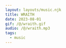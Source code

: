 ```yaml
---
layout: layouts/music.njk
title: WRAITH
date: 2023-08-01
gif: /@/wraith.gif
audio: /@/wraith.mp3
tags:
  - music
---
```

